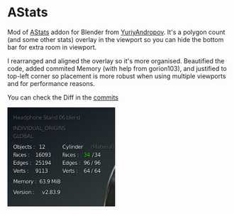 # AStats

Mod of [AStats](https://github.com/YuriyAndropov/blenderPython/blob/master/AStats.py) addon for Blender from [YuriyAndropov](https://github.com/YuriyAndropov). It's a polygon count (and some other stats) overlay in the viewport so you can hide the bottom bar for extra room in viewport.

I rearranged and aligned the overlay so it's more organised. Beautified the code, added commited Memory (with help from gorion103), and justified to top-left corner so placement is more robust when using multiple viewports and for performance reasons.

 You can check the Diff in the [commits](https://github.com/Dogway/Computer-Graphics-Tools/commits/master)

![](https://raw.githubusercontent.com/Dogway/Computer-Graphics-Tools/master/Blender%202.8x/AStats/Overlay.png)

